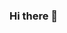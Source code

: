 ### Hi there 👋

<!--
**omrisolomon12/OmriSolomon12** is a ✨ _special_ ✨ repository because its `README.md` (this file) appears on your GitHub profile.

Here are some ideas to get you started:

- 🔭 I’m currently working on detect and classify objects in Cognata simulation videos and get a mAP calculation using the ground truth data and the detection data.

Hey. 
Real-Time Object detection (YOLOv5) on Cognata simulation videos. Extracting the ground truth data from Cognata simulator. Extracting the detection results. Calculating mean Average Precision using the detection results and the ground truth data.
Trained the network on simulation data of traffic lights and did the detection ( on the weights of the simulation traning ) and secceded to detect real trafic lights.
Showed we can train on simulation data and can detect real life objects.








-->


